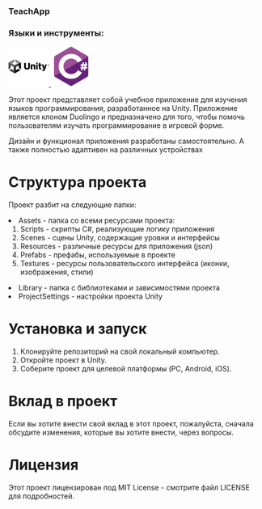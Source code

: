 ### TeachApp

<h3 align="left">Языки и инструменты:</h3>
<p align="left">
  <a href="https://unity.com/" target="_blank" rel="noreferrer">
    <img src="https://raw.githubusercontent.com/devicons/devicon/master/icons/unity/unity-original-wordmark.svg" alt="unity" width="80" height="80"/>
  </a>
  <a href="https://docs.microsoft.com/en-us/dotnet/csharp/" target="_blank" rel="noreferrer">
    <img src="https://raw.githubusercontent.com/devicons/devicon/master/icons/csharp/csharp-original.svg" alt="csharp" width="80" height="80"/>
  </a>
</p>

Этот проект представляет собой учебное приложение для изучения языков программирования, разработанное на Unity. Приложение является клоном Duolingo и предназначено для того, чтобы помочь пользователям изучать программирование в игровой форме.

<p>Дизайн и функционал приложения разработаны самостоятельно. А также полностью адаптивен на различных устройствах</p>

<h1>Структура проекта</h1>

Проект разбит на следующие папки:

<li>Assets - папка со всеми ресурсами проекта:
<ol>
<li>Scripts - скрипты C#, реализующие логику приложения</li>
<li>Scenes - сцены Unity, содержащие уровни и интерфейсы</li>
<li>Resources - различные ресурсы для приложения (json)</li>
<li>Prefabs - префабы, используемые в проекте</li>
<li>Textures - ресурсы пользовательского интерфейса (иконки, изображения, стили)</li>
</ol>
</li>

<li>Library - папка с библиотеками и зависимостями проекта</li>

<li>ProjectSettings - настройки проекта Unity</li>

<h1>Установка и запуск</h1>

1. Клонируйте репозиторий на свой локальный компьютер.
2. Откройте проект в Unity.
3. Соберите проект для целевой платформы (PC, Android, iOS).

<h1>Вклад в проект</h1>

Если вы хотите внести свой вклад в этот проект, пожалуйста, сначала обсудите изменения, которые вы хотите внести, через вопросы.

<h1>Лицензия</h1>

Этот проект лицензирован под MIT License - смотрите файл LICENSE для подробностей.
